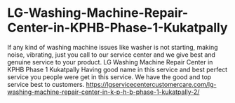 # LG-Washing-Machine-Repair-Center-in-KPHB-Phase-1-Kukatpally
If any kind of washing machine issues like washer is not starting, making noise, vibrating, just you call to our service center and we give best and genuine service to your product. LG Washing Machine Repair Center in KPHB Phase 1 Kukatpally  Having good name in this service and best perfect service you people were get in this service.  We have the good and top service best to customers. https://lgservicecentercustomercare.com/lg-washing-machine-repair-center-in-k-p-h-b-phase-1-kukatpally-2/  
